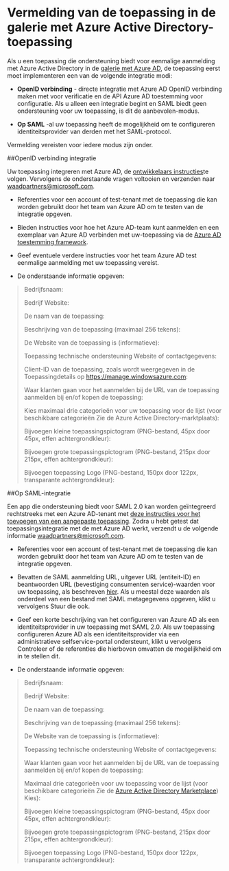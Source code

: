 <properties
   pageTitle="Vermelding van de toepassing in de galerie met Azure Active Directory-toepassing"
   description="Hoe u een toepassing die ondersteuning biedt voor eenmalige aanmelding in de galerie met Azure Active Directory | Microsoft Azure"
   services="active-directory"
   documentationCenter="dev-center-name"
   authors="bryanla"
   manager="mbaldwin"
   editor=""/>

<tags
   ms.service="active-directory"
   ms.devlang="na"
   ms.topic="article"
   ms.tgt_pltfrm="na"
   ms.workload="identity"
   ms.date="09/16/2016"
   ms.author="mbaldwin"/>


# <a name="listing-your-application-in-the-azure-active-directory-application-gallery"></a>Vermelding van de toepassing in de galerie met Azure Active Directory-toepassing

Als u een toepassing die ondersteuning biedt voor eenmalige aanmelding met Azure Active Directory in de [galerie met Azure AD](https://azure.microsoft.com/marketplace/active-directory/all/), de toepassing eerst moet implementeren een van de volgende integratie modi:

* **OpenID verbinding** - directe integratie met Azure AD OpenID verbinding maken met voor verificatie en de API Azure AD toestemming voor configuratie. Als u alleen een integratie begint en SAML biedt geen ondersteuning voor uw toepassing, is dit de aanbevolen-modus.

* **Op SAML** -al uw toepassing heeft de mogelijkheid om te configureren identiteitsprovider van derden met het SAML-protocol.

Vermelding vereisten voor iedere modus zijn onder.

##<a name="openid-connect-integration"></a>OpenID verbinding integratie

Uw toepassing integreren met Azure AD, de [ontwikkelaars instructies](active-directory-authentication-scenarios.md)te volgen. Vervolgens de onderstaande vragen voltooien en verzenden naar waadpartners@microsoft.com.

* Referenties voor een account of test-tenant met de toepassing die kan worden gebruikt door het team van Azure AD om te testen van de integratie opgeven.  

* Bieden instructies voor hoe het Azure AD-team kunt aanmelden en een exemplaar van Azure AD verbinden met uw-toepassing via de [Azure AD toestemming framework](active-directory-integrating-applications.md#overview-of-the-consent-framework). 

* Geef eventuele verdere instructies voor het team Azure AD test eenmalige aanmelding met uw toepassing vereist. 

* De onderstaande informatie opgeven:

> Bedrijfsnaam:
> 
> Bedrijf Website:
> 
> De naam van de toepassing:
> 
> Beschrijving van de toepassing (maximaal 256 tekens):
> 
> De Website van de toepassing is (informatieve):
> 
> Toepassing technische ondersteuning Website of contactgegevens:
> 
> Client-ID van de toepassing, zoals wordt weergegeven in de Toepassingdetails op https://manage.windowsazure.com:
> 
> Waar klanten gaan voor het aanmelden bij de URL van de toepassing aanmelden bij en/of kopen de toepassing:
> 
> Kies maximaal drie categorieën voor uw toepassing voor de lijst (voor beschikbare categorieën Zie de Azure Active Directory-marktplaats):
> 
> Bijvoegen kleine toepassingspictogram (PNG-bestand, 45px door 45px, effen achtergrondkleur):
> 
> Bijvoegen grote toepassingspictogram (PNG-bestand, 215px door 215px, effen achtergrondkleur):
> 
> Bijvoegen toepassing Logo (PNG-bestand, 150px door 122px, transparante achtergrondkleur):

##<a name="saml-integration"></a>Op SAML-integratie

Een app die ondersteuning biedt voor SAML 2.0 kan worden geïntegreerd rechtstreeks met een Azure AD-tenant met [deze instructies voor het toevoegen van een aangepaste toepassing](active-directory-saas-custom-apps.md). Zodra u hebt getest dat toepassingsintegratie met de met Azure AD werkt, verzendt u de volgende informatie <waadpartners@microsoft.com>.

* Referenties voor een account of test-tenant met de toepassing die kan worden gebruikt door het team van Azure AD om te testen van de integratie opgeven.  

* Bevatten de SAML aanmelding URL, uitgever URL (entiteit-ID) en beantwoorden URL (bevestiging consumenten service)-waarden voor uw toepassing, als beschreven [hier](active-directory-saas-custom-apps.md). Als u meestal deze waarden als onderdeel van een bestand met SAML metagegevens opgeven, klikt u vervolgens Stuur die ook.

* Geef een korte beschrijving van het configureren van Azure AD als een identiteitsprovider in uw toepassing met SAML 2.0. Als uw toepassing configureren Azure AD als een identiteitsprovider via een administratieve selfservice-portal ondersteunt, klikt u vervolgens Controleer of de referenties die hierboven omvatten de mogelijkheid om in te stellen dit.

* De onderstaande informatie opgeven:

> Bedrijfsnaam:
> 
> Bedrijf Website:
> 
> De naam van de toepassing:
> 
> Beschrijving van de toepassing (maximaal 256 tekens):
> 
> De Website van de toepassing is (informatieve):
> 
> Toepassing technische ondersteuning Website of contactgegevens:
> 
> Waar klanten gaan voor het aanmelden bij de URL van de toepassing aanmelden bij en/of kopen de toepassing:
> 
> Maximaal drie categorieën voor uw toepassing voor de lijst (voor beschikbare categorieën Zie de [Azure Active Directory Marketplace](https://azure.microsoft.com/marketplace/active-directory/)) Kies):
> 
> Bijvoegen kleine toepassingspictogram (PNG-bestand, 45px door 45px, effen achtergrondkleur):
> 
> Bijvoegen grote toepassingspictogram (PNG-bestand, 215px door 215px, effen achtergrondkleur):
> 
> Bijvoegen toepassing Logo (PNG-bestand, 150px door 122px, transparante achtergrondkleur):
